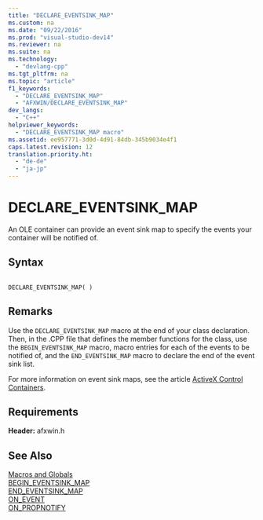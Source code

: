 ```yaml
---
title: "DECLARE_EVENTSINK_MAP"
ms.custom: na
ms.date: "09/22/2016"
ms.prod: "visual-studio-dev14"
ms.reviewer: na
ms.suite: na
ms.technology: 
  - "devlang-cpp"
ms.tgt_pltfrm: na
ms.topic: "article"
f1_keywords: 
  - "DECLARE_EVENTSINK_MAP"
  - "AFXWIN/DECLARE_EVENTSINK_MAP"
dev_langs: 
  - "C++"
helpviewer_keywords: 
  - "DECLARE_EVENTSINK_MAP macro"
ms.assetid: ee957771-3d0d-4d91-84db-345b9034e4f1
caps.latest.revision: 12
translation.priority.ht: 
  - "de-de"
  - "ja-jp"
---
```

# DECLARE_EVENTSINK_MAP
An OLE container can provide an event sink map to specify the events your container will be notified of.  
  
## Syntax  
  
```  
  
DECLARE_EVENTSINK_MAP( )  
```  
  
## Remarks  
 Use the `DECLARE_EVENTSINK_MAP` macro at the end of your class declaration. Then, in the .CPP file that defines the member functions for the class, use the `BEGIN_EVENTSINK_MAP` macro, macro entries for each of the events to be notified of, and the `END_EVENTSINK_MAP` macro to declare the end of the event sink list.  
  
 For more information on event sink maps, see the article [ActiveX Control Containers](../vs140/activex-control-containers.md).  
  
## Requirements  
 **Header:** afxwin.h  
  
## See Also  
 [Macros and Globals](../vs140/mfc-macros-and-globals.md)   
 [BEGIN_EVENTSINK_MAP](../vs140/begin_eventsink_map.md)   
 [END_EVENTSINK_MAP](../vs140/end_eventsink_map.md)   
 [ON_EVENT](../vs140/on_event.md)   
 [ON_PROPNOTIFY](../vs140/on_propnotify.md)